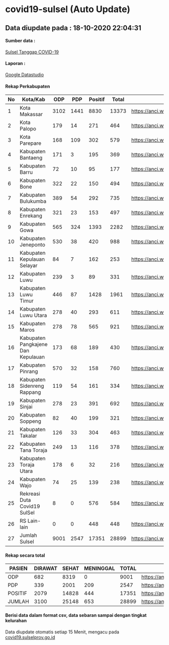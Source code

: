 
# covid19-sulsel (Auto Update)

## Data diupdate pada : 18-10-2020 22:04:31

#### Sumber data :
[Sulsel Tanggap COVID-19](https://covid19.sulselprov.go.id)

#### Laporan :
[Google Datastudio](https://datastudio.google.com/s/jythWGc1j4w)

#### Rekap Perkabupaten 
|No|Kota/Kab|ODP|PDP|Positif|Total|Link|
| --- | --- | --- | --- | --- | --- | --- |
|1|Kota Makassar|3102|1441|8830|13373|https://anci.web.id/cor/kota_makassar|
|2|Kota Palopo|179|14|271|464|https://anci.web.id/cor/kota_palopo|
|3|Kota Parepare|168|109|302|579|https://anci.web.id/cor/kota_parepare|
|4|Kabupaten Bantaeng|171|3|195|369|https://anci.web.id/cor/kabupaten_bantaeng|
|5|Kabupaten Barru|72|10|95|177|https://anci.web.id/cor/kabupaten_barru|
|6|Kabupaten Bone|322|22|150|494|https://anci.web.id/cor/kabupaten_bone|
|7|Kabupaten Bulukumba|389|54|292|735|https://anci.web.id/cor/kabupaten_bulukumba|
|8|Kabupaten Enrekang|321|23|153|497|https://anci.web.id/cor/kabupaten_enrekang|
|9|Kabupaten Gowa|565|324|1393|2282|https://anci.web.id/cor/kabupaten_gowa|
|10|Kabupaten Jeneponto|530|38|420|988|https://anci.web.id/cor/kabupaten_jeneponto|
|11|Kabupaten Kepulauan Selayar|84|7|162|253|https://anci.web.id/cor/kabupaten_kepulauan_selayar|
|12|Kabupaten Luwu|239|3|89|331|https://anci.web.id/cor/kabupaten_luwu|
|13|Kabupaten Luwu Timur|446|87|1428|1961|https://anci.web.id/cor/kabupaten_luwu_timur|
|14|Kabupaten Luwu Utara|278|40|293|611|https://anci.web.id/cor/kabupaten_luwu_utara|
|15|Kabupaten Maros|278|78|565|921|https://anci.web.id/cor/kabupaten_maros|
|16|Kabupaten Pangkajene Dan Kepulauan|173|68|189|430|https://anci.web.id/cor/kabupaten_pangkajene_dan_kepulauan|
|17|Kabupaten Pinrang|570|32|158|760|https://anci.web.id/cor/kabupaten_pinrang|
|18|Kabupaten Sidenreng Rappang|119|54|161|334|https://anci.web.id/cor/kabupaten_sidenreng_rappang|
|19|Kabupaten Sinjai|278|23|391|692|https://anci.web.id/cor/kabupaten_sinjai|
|20|Kabupaten Soppeng|82|40|199|321|https://anci.web.id/cor/kabupaten_soppeng|
|21|Kabupaten Takalar|126|33|304|463|https://anci.web.id/cor/kabupaten_takalar|
|22|Kabupaten Tana Toraja|249|13|116|378|https://anci.web.id/cor/kabupaten_tana_toraja|
|23|Kabupaten Toraja Utara|178|6|32|216|https://anci.web.id/cor/kabupaten_toraja_utara|
|24|Kabupaten Wajo|74|25|139|238|https://anci.web.id/cor/kabupaten_wajo|
|25|Rekreasi Duta Covid19 SulSel|8|0|576|584|https://anci.web.id/cor/rekreasi_duta_covid19_sulsel|
|26|RS Lain-lain|0|0|448|448|https://anci.web.id/cor/rs_lain-lain|
|27|Jumlah Sulsel|9001|2547|17351|28899|https://anci.web.id/cor/jumlah_sulsel|

#### Rekap secara total

| PASIEN | DIRAWAT | SEHAT | MENINGGAL | TOTAL | LINK |
| ---- | -------- | ---- | ---- |  ---- | ---- |
| ODP | 682 | 8319 | 0 | 9001 | https://anci.web.id/cor/odp_detail.html |
| PDP | 339 | 2001 | 209 | 2547 | https://anci.web.id/cor/pdp_detail.html |
| POSITIF | 2079 | 14828 | 444 | 17351 | https://anci.web.id/cor/positif_detail.html |
| JUMLAH | 3100 | 25148 | 653 | 28899 | https://anci.web.id/cor/jumlah_sulsel/ |

 
#### Berisi data dalam format csv, data sebaran sampai dengan tingkat kelurahan

Data diupdate otomatis setiap 15 Menit, mengacu pada [covid19.sulselprov.go.id](https://covid19.sulselprov.go.id)

